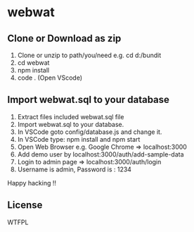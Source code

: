 # webwat

## Clone or Download as zip
1. Clone or unzip to path/you/need e.g. cd d:/bundit
2. cd webwat
3. npm install
4. code . (Open VScode)

## Import webwat.sql to your database
1. Extract files included webwat.sql file
2. Import webwat.sql to your database.
3. In VSCode goto config/database.js and change it.
4. In VSCode type: npm install and npm start
5. Open Web Browser e.g. Google Chrome => localhost:3000 
6. Add demo user by localhost:3000/auth/add-sample-data
7. Login to admin page => localhost:3000/auth/login
8. Username is admin, Password is : 1234

Happy hacking !!

## License
WTFPL
